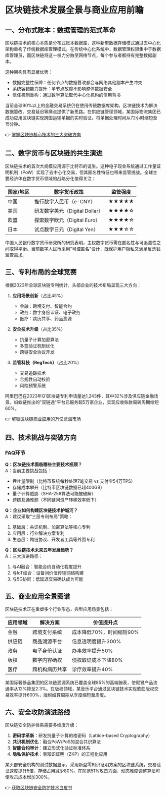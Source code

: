 # 区块链技术发展全景与商业应用前瞻

## 一、分布式账本：数据管理的范式革命

区块链技术的核心本质是分布式账本数据库，这种新型数据存储模式通过去中心化架构重构了传统数据库管理模式。在传统中心化系统中，数据管理权限集中于数据库管理员，而区块链将这一权力分散至网络节点，每个参与者都持有完整数据副本。

这种架构具有显著优势：
- 数据完整性保障：任何节点的数据篡改都会与网络其他副本产生冲突
- 系统容错能力提升：单节点故障不影响整体数据安全
- 信任机制重构：通过数学算法取代中心化机构的信用背书

当前全球90%以上的金融交易系统仍在使用传统数据库架构，区块链技术为解决数据篡改、交易延迟等痛点提供了新思路。在供应链管理领域，某国际物流集团已成功应用区块链实现跨国运输单据的实时验证，将单据处理时间从72小时缩短至15分钟。

👉 [掌握区块链核心技术的三大突破方向](https://bit.ly/okx_welcome)

## 二、数字货币与区块链的共生演进

区块链技术的首次大规模应用源于比特币的诞生。这种电子现金系统通过工作量证明机制（PoW）实现了去中心化交易，但其匿名性特征也带来监管挑战。全球主要经济体在数字货币领域的战略分化值得关注：

| 国家/地区   | 数字货币政策                     | 监管强度 |
|------------|----------------------------------|----------|
| 中国       | 推行数字人民币（e-CNY）          | ★★★★★    |
| 美国       | 研发数字美元（Digital Dollar）   | ★★★★☆    |
| 欧盟       | 探索数字欧元（Digital Euro）     | ★★★★☆    |
| 日本       | 试点数字日元（Digital Yen）      | ★★★☆☆    |

中国人民银行数字货币研究所的研究表明，主权数字货币需在匿名性与可追溯性之间取得平衡。当前数字人民币采用"可控匿名"设计，既保护用户隐私又满足反洗钱监管需求。

## 三、专利布局的全球竞赛

根据2023年全球区块链专利统计，头部企业的技术布局呈现三大方向：

1. **应用场景创新**（占比45%）
   - 金融：跨境支付、智能合约
   - 政务：数字身份认证、电子政务
   - 医疗：病历共享、药品溯源

2. **安全技术升级**（占比35%）
   - 抗量子计算加密算法
   - 多签验证机制优化
   - 跨链安全协议开发

3. **监管科技（RegTech）**（占比20%）
   - 交易追踪技术
   - 合规性自动校验
   - 风险预警系统

阿里巴巴在2023年Q1区块链专利申请量达1,243件，其中32%涉及供应链金融场景。蚂蚁链推出的"双链通"平台已服务超5万家企业，实现应收账款周转周期缩短60%。

👉 [解锁区块链商业应用的万亿蓝海市场](https://bit.ly/okx_welcome)

## 四、技术挑战与突破方向

### FAQ环节

**Q：区块链技术面临哪些主要技术瓶颈？**  
A：当前主要挑战包括：
- 吞吐量限制（比特币系统每秒处理7笔交易 vs 支付宝54万TPS）
- 存储成本攀升（比特币区块链数据已超400GB）
- 量子计算威胁（SHA-256算法可能被破解）
- 跨链互通难题（不同链间资产转移效率低下）

**Q：企业如何构建区块链技术护城河？**  
A：建议采取"三层专利布局"策略：
1. 基础层：共识机制、加密算法等核心专利
2. 应用层：行业解决方案专利
3. 生态层：跨链协议、开发者工具等外围专利

**Q：区块链技术未来五年发展趋势？**  
A：三大演进路径：
1. 与AI融合：智能合约自动化程度提升
2. 与IoT结合：设备间价值传输网络构建
3. 与5G协同：低延迟交易确认成为可能

## 五、商业应用全景图谱

区块链技术正在重塑多个行业形态，典型应用场景包括：

| 应用领域   | 解决方案                     | 价值提升点                 |
|------------|------------------------------|--------------------------|
| 金融       | 跨境支付系统                 | 成本降低70%，时间缩短90% |
| 供应链     | 商品溯源平台                 | 信息透明度提升300%       |
| 政务       | 电子身份认证                 | 办事效率提升50%          |
| 版权       | 数字内容确权                 | 侵权取证成本下降80%      |
| 医疗       | 跨机构病历共享               | 诊疗效率提升40%          |

某国际奢侈品集团的区块链溯源系统已覆盖全球85%的高端腕表，使假冒产品流通率从12%降至2.3%。在版权领域，某音乐平台通过区块链技术实现歌曲版权交易效率提升600%，版税结算周期从季度缩短至周度。

## 六、安全攻防演进路线

区块链安全防护体系需要多维度升级：
1. **密码学革新**：研发抗量子计算的格密码（Lattice-based Cryptography）
2. **共识机制优化**：融合PoW/PoS的混合共识算法
3. **智能合约审计**：建立形式化验证标准体系
4. **隐私保护技术**：零知识证明（ZKP）的工程化应用

某头部安全机构的测试数据显示，采用新型零知识证明方案的区块链系统，交易验证速度提升5倍，存储占用减少80%。在防范51%攻击方面，动态难度调整算法可使攻击成本增加300%。

👉 [获取区块链安全防护技术白皮书](https://bit.ly/okx_welcome)